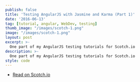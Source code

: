 ```yaml
---
publish: false
title: 'Testing AngularJS with Jasmine and Karma (Part 1)'
date: '2016-06-13'
tag: [tutorial, angular, WebDev, testing]
thumb_image: "/images/scotch-1.png"
image: "/images/scotch-1.png"
layout: post
excerpt: >-
  One part of my AngularJS testing tutorials for Scotch.io
description: >-
  One part of my AngularJS testing tutorials for Scotch.io
style: code
---
```


<ul class="actions fit">
  <li><a href="https://scotch.io/tutorials/testing-angularjs-with-jasmine-and-karma-part-1" class="button button--big fit big" target="_blank">Read on Scotch.io</a></li>
</ul>
